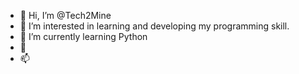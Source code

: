 - 👋 Hi, I’m @Tech2Mine
- 👀 I’m interested in learning and developing my programming skill.
- 🌱 I’m currently learning Python
- 💞️ 
- 📫 

<!---
Tech2Mine is a ....
You can click the Preview link to take a look at your changes.
--->
